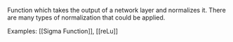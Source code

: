 Function which takes the output of a network layer and normalizes it. There are many types of normalization that could be applied.

Examples: [[Sigma Function]], [[reLu]]